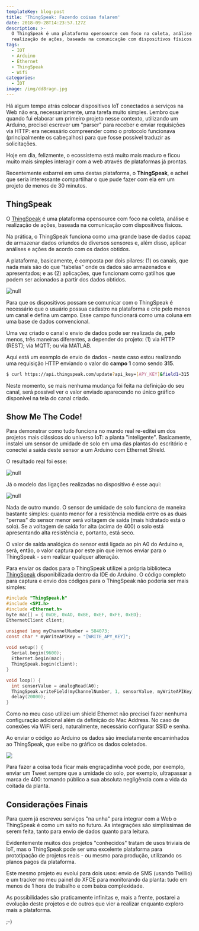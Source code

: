 ```yaml
---
templateKey: blog-post
title: 'ThingSpeak: Fazendo coisas falarem'
date: 2018-09-28T14:23:57.127Z
description: >-
  O ThingSpeak é uma plataforma opensource com foco na coleta, análise e
  realização de ações, baseada na comunicação com dispositivos físicos.
tags:
  - IOT
  - Arduino
  - Ethernet
  - ThingSpeak
  - Wifi
categories:
  - IOT
image: /img/dd8ragn.jpg
---
```

Há algum tempo atrás colocar dispositivos IoT conectados a serviços na Web não era, necessariamente, uma tarefa muito simples. Lembro que quando fui elaborar um primeiro projeto nesse contexto, utilizando um Arduino, precisei escrever um "parser" para receber e enviar requisições via HTTP: era necessário compreender como o protocolo funcionava (principalmente os cabeçalhos) para que fosse possível traduzir as solicitações.

Hoje em dia, felizmente, o ecossistema está muito mais maduro e ficou muito mais simples interagir com a web através de plataformas já prontas.

Recentemente esbarrei em uma destas plataforma, o **ThingSpeak**, e achei que seria interessante compartilhar o que pude fazer com ela em um projeto de menos de 30 minutos.

## ThingSpeak

O [ThingSpeak](https://thingspeak.com/) é uma plataforma opensource com foco na coleta, análise e realização de ações, baseada na comunicação com dispositivos físicos.

Na prática, o ThingSpeak funciona como uma grande base de dados capaz de armazenar dados oriundos de diversos sensores e, além disso, aplicar análises e ações de acordo com os dados obtidos.

A plataforma, basicamente, é composta por dois pilares: (1) os canais, que nada mais são do que "tabelas" onde os dados são armazenados e apresentados; e as (2) aplicações, que funcionam como gatilhos que podem ser acionados a partir dos dados obtidos.

![null](/img/captura-de-tela-de-2018-09-28-11-44-04.png)

Para que os dispositivos possam se comunicar com o ThingSpeak é necessário que o usuário possua cadastro na plataforma e crie pelo menos um canal e defina um campo. Esse campo funcionará como uma coluna em uma base de dados convencional.

Uma vez criado o canal o envio de dados pode ser realizada de, pelo menos, três maneiras diferentes, a depender do projeto: (1) via HTTP (REST); via MQTT; ou via MATLAB.

Aqui está um exemplo de envio de dados - neste caso estou realizando uma requisição HTTP enviando o valor do **campo 1** como sendo **315**.

```bash
$ curl https://api.thingspeak.com/update?api_key=[APY_KEY]&field1=315
```

Neste momento, se mais nenhuma mudança foi feita na definição do seu canal, será possível ver o valor enviado aparecendo no único gráfico disponível na tela do canal criado.

## Show Me The Code!

Para demonstrar como tudo funciona no mundo real re-editei um dos projetos mais clássicos do universo IoT: a planta "inteligente". Basicamente, instalei um sensor de umidade de solo em uma das plantas do escritório e conectei a saída deste sensor a um Arduino com Ethernet Shield.

O resultado real foi esse:

![null](/img/dd8ragn.jpg)

Já o modelo das ligações realizadas no dispositivo é esse aqui:

![null](/img/untitled-sketch-2_bb.png)

Nada de outro mundo. O sensor de umidade de solo funciona de maneira bastante simples: quanto menor for a resistência medida entre os as duas "pernas" do sensor menor será voltagem de saída (mais hidratado está o solo). Se a voltagem de saída for alta (acima de 400) o solo está apresentando alta resistência e, portanto, está seco.

O valor de saída analógica do sensor está ligada ao pin A0 do Arduino e, será, então, o valor captura por este pin que iremos enviar para o ThingSpeak - sem realizar qualquer alteração.

Para enviar os dados para o ThingSpeak utilizei a própria biblioteca [ThingSpeak](https://www.arduinolibraries.info/libraries/thing-speak) disponibilizada dentro da IDE do Arduino. O código completo para captura e envio dos códigos para o ThingSpeak não poderia ser mais simples:

```C
#include "ThingSpeak.h"
#include <SPI.h>
#include <Ethernet.h>
byte mac[] = { 0xDE, 0xAD, 0xBE, 0xEF, 0xFE, 0xED};
EthernetClient client;

unsigned long myChannelNumber = 584073;
const char * myWriteAPIKey = "[WRITE_APY_KEY]";
    
void setup() {
  Serial.begin(9600);
  Ethernet.begin(mac);
  ThingSpeak.begin(client);
}

void loop() {
  int sensorValue = analogRead(A0);
  ThingSpeak.writeField(myChannelNumber, 1, sensorValue, myWriteAPIKey);
  delay(20000);
}
```

Como no meu caso utilizei um shield Ethernet não precisei fazer nenhuma configuração adicional além da definição do Mac Address. No caso de conexões via WiFi será, naturalmente, necessário configurar SSID e senha.

Ao enviar o código ao Arduino os dados são imediatamente encaminhados ao ThingSpeak, que exibe no gráfico os dados coletados.

![](/img/captura-de-tela-de-2018-09-28-12-03-13.png)

Para fazer a coisa toda ficar mais engraçadinha você pode, por exemplo, enviar um Tweet sempre que a umidade do solo, por exemplo, ultrapassar a marca de 400: tornando público a sua absoluta negligência com a vida da coitada da planta.

## Considerações Finais

Para quem já escreveu serviços "na unha" para integrar com a Web o ThingSpeak é como um salto no futuro. As integrações são simplíssimas de serem feita, tanto para envio de dados quanto para leitura.

Evidentemente muitos dos projetos "conhecidos" tratam de usos triviais de IoT, mas o ThingSpeak pode ser uma excelente plataforma para prototipação de projetos reais - ou mesmo para produção, utilizando os planos pagos da plataforma.

Este mesmo projeto eu evolui para dois usos: envio de SMS (usando Twillio) e um tracker no meu painel do XFCE para monitorando da planta: tudo em menos de 1 hora de trabalho e com baixa complexidade.

As possibilidades são praticamente infinitas e, mais a frente, postarei a evolução deste projetos e de outros que vier a realizar enquanto exploro mais a plataforma.

;-) 

